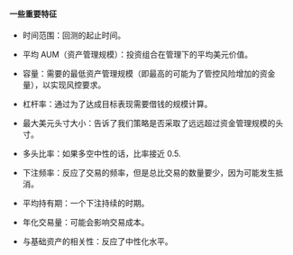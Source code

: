 #### 一些重要特征

- 时间范围：回测的起止时间。

- 平均 AUM（资产管理规模）：投资组合在管理下的平均美元价值。

- 容量：需要的最低资产管理规模（即最高的可能为了管控风险增加的资金量），以实现风控要求。

- 杠杆率：通过为了达成目标表现需要借钱的规模计算。

- 最大美元头寸大小：告诉了我们策略是否采取了远远超过资金管理规模的头寸。

- 多头比率：如果多空中性的话，比率接近 $0.5$.

- 下注频率：反应了交易的频率，但是总比交易的数量要少，因为可能发生抵消。

- 平均持有期：一个下注持续的时期。

- 年化交易量：可能会影响交易成本。

- 与基础资产的相关性：反应了中性化水平。